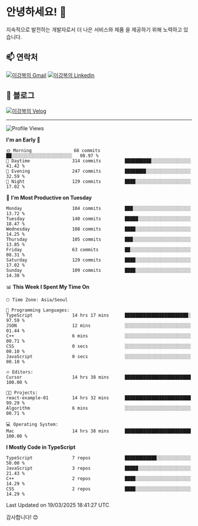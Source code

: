 # 안녕하세요! 👋

지속적으로 발전하는 개발자로서 더 나은 서비스와 제품
을 제공하기 위해 노력하고 있습니다.

## 📫 연락처
[![이강복의 Gmail](https://img.shields.io/badge/Gmail-D14836?style=for-the-badge&logo=gmail&logoColor=white)](mailto:pmmm114@gmail.com)
[![이강복의 Linkedin](https://img.shields.io/badge/LinkedIn-0077B5?style=for-the-badge&logo=linkedin&logoColor=white)](https://www.linkedin.com/in/lkb0297)

## 📝 블로그
[![이강복의 Velog](https://img.shields.io/badge/Velog-ffffff?style=for-the-badge&logo=velog)](https://velog.io/@pmmm114/posts)

---
<!--START_SECTION:waka-->
![Profile Views](http://img.shields.io/badge/Profile%20Views-1-blue)

**I'm an Early 🐤** 

```text
🌞 Morning                68 commits          ██░░░░░░░░░░░░░░░░░░░░░░░   08.97 % 
🌆 Daytime                314 commits         ██████████░░░░░░░░░░░░░░░   41.42 % 
🌃 Evening                247 commits         ████████░░░░░░░░░░░░░░░░░   32.59 % 
🌙 Night                  129 commits         ████░░░░░░░░░░░░░░░░░░░░░   17.02 % 
```
📅 **I'm Most Productive on Tuesday** 

```text
Monday                   104 commits         ███░░░░░░░░░░░░░░░░░░░░░░   13.72 % 
Tuesday                  140 commits         █████░░░░░░░░░░░░░░░░░░░░   18.47 % 
Wednesday                108 commits         ████░░░░░░░░░░░░░░░░░░░░░   14.25 % 
Thursday                 105 commits         ███░░░░░░░░░░░░░░░░░░░░░░   13.85 % 
Friday                   63 commits          ██░░░░░░░░░░░░░░░░░░░░░░░   08.31 % 
Saturday                 129 commits         ████░░░░░░░░░░░░░░░░░░░░░   17.02 % 
Sunday                   109 commits         ████░░░░░░░░░░░░░░░░░░░░░   14.38 % 
```


📊 **This Week I Spent My Time On** 

```text
🕑︎ Time Zone: Asia/Seoul

💬 Programming Languages: 
TypeScript               14 hrs 17 mins      ████████████████████████░   97.59 % 
JSON                     12 mins             ░░░░░░░░░░░░░░░░░░░░░░░░░   01.44 % 
C++                      6 mins              ░░░░░░░░░░░░░░░░░░░░░░░░░   00.71 % 
CSS                      0 secs              ░░░░░░░░░░░░░░░░░░░░░░░░░   00.10 % 
JavaScript               0 secs              ░░░░░░░░░░░░░░░░░░░░░░░░░   00.10 % 

🔥 Editors: 
Cursor                   14 hrs 38 mins      █████████████████████████   100.00 % 

🐱‍💻 Projects: 
react-example-01         14 hrs 32 mins      █████████████████████████   99.29 % 
Algorithm                6 mins              ░░░░░░░░░░░░░░░░░░░░░░░░░   00.71 % 

💻 Operating System: 
Mac                      14 hrs 38 mins      █████████████████████████   100.00 % 
```

**I Mostly Code in TypeScript** 

```text
TypeScript               7 repos             ████████████░░░░░░░░░░░░░   50.00 % 
JavaScript               3 repos             █████░░░░░░░░░░░░░░░░░░░░   21.43 % 
C++                      2 repos             ████░░░░░░░░░░░░░░░░░░░░░   14.29 % 
CSS                      2 repos             ████░░░░░░░░░░░░░░░░░░░░░   14.29 % 
```




 Last Updated on 19/03/2025 18:41:27 UTC
<!--END_SECTION:waka-->

감사합니다! 😊
